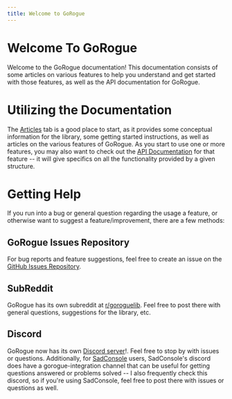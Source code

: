 ```yaml
---
title: Welcome to GoRogue
---
```


# Welcome To GoRogue
Welcome to the GoRogue documentation!  This documentation consists of some articles on various features to help you understand and get started with those features, as well as the API documentation for GoRogue.

# Utilizing the Documentation
The [Articles](~/articles/intro.md) tab is a good place to start, as it provides some conceptual information for the library, some getting started instructions, as well as articles on the various features of GoRogue.  As you start to use one or more features, you may also want to check out the [API Documentation](~/api/index.md) for that feature -- it will give specifics on all the functionality provided by a given structure.

# Getting Help
If you run into a bug or general question regarding the usage a feature, or otherwise want to suggest a feature/improvement, there are a few methods:

## GoRogue Issues Repository
For bug reports and feature suggestions, feel free to create an issue on the [GitHub Issues Repository](https://github.com/Chris3606/GoRogue/issues).

## SubReddit
GoRogue has its own subreddit at [r/goroguelib](https://www.reddit.com/r/goroguelib).  Feel free to post there with general questions, suggestions for the library, etc.

## Discord
GoRogue now has its own [Discord server](https://discord.gg/fxj5kPq)!. Feel free to stop by with issues or questions.  Additionally, for [SadConsole](https://github.com/SadConsole/SadConsole/) users, SadConsole's discord does have a gorogue-integration channel that can be useful for getting questions answered or problems solved -- I also frequently check this discord, so if you're using SadConsole, feel free to post there with issues or questions as well.